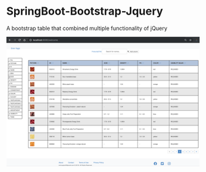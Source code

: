 # SpringBoot-Bootstrap-Jquery
A bootstrap table that combined multiple functionality of jQuery

![alt text](https://github.com/eminyagiz42/SpringBoot-Bootstrap-Jquery/blob/master/src/main/webapp/img/Screen%20Shot.png?raw=true)
